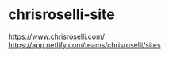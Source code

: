 # chrisroselli-site
https://www.chrisroselli.com/  
https://app.netlify.com/teams/chrisroselli/sites
